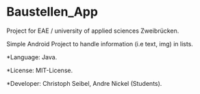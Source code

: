 # Baustellen_App
Project for EAE / university of applied sciences Zweibrücken.

Simple Android Project to handle information (i.e text, img) in lists.

*Language: Java.

*License: MIT-License.

*Developer: Christoph Seibel, Andre Nickel (Students).
